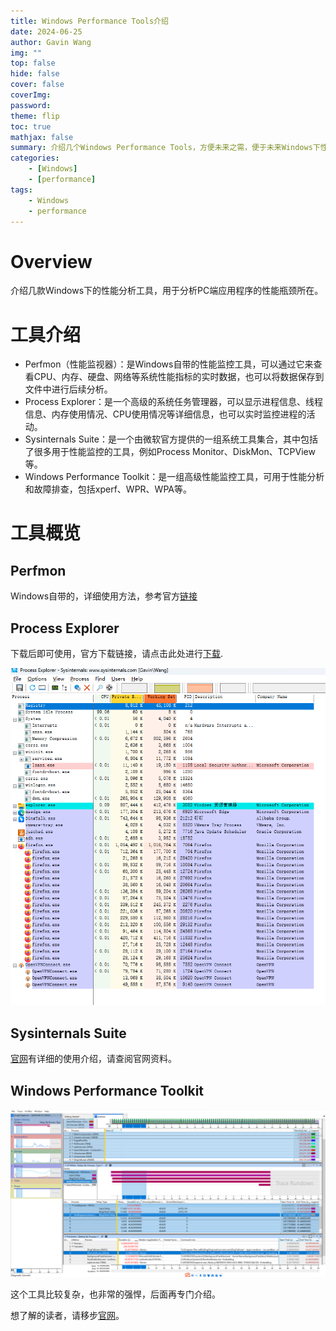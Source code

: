 ```yaml
---
title: Windows Performance Tools介绍
date: 2024-06-25
author: Gavin Wang
img: ""
top: false
hide: false
cover: false
coverImg:
password:
theme: flip
toc: true
mathjax: false
summary: 介绍几个Windows Performance Tools，方便未来之需，便于未来Windows下性能测试分析使用
categories:
    - [Windows]
    - [performance]
tags:
    - Windows
    - performance
---
```


# Overview

介绍几款Windows下的性能分析工具，用于分析PC端应用程序的性能瓶颈所在。

# 工具介绍

* Perfmon（性能监视器）：是Windows自带的性能监控工具，可以通过它来查看CPU、内存、硬盘、网络等系统性能指标的实时数据，也可以将数据保存到文件中进行后续分析。
* Process Explorer：是一个高级的系统任务管理器，可以显示进程信息、线程信息、内存使用情况、CPU使用情况等详细信息，也可以实时监控进程的活动。
* Sysinternals Suite：是一个由微软官方提供的一组系统工具集合，其中包括了很多用于性能监控的工具，例如Process Monitor、DiskMon、TCPView等。
* Windows Performance Toolkit：是一组高级性能监控工具，可用于性能分析和故障排查，包括xperf、WPR、WPA等。

# 工具概览

## Perfmon

Windows自带的，详细使用方法，参考官方[链接](https://techcommunity.microsoft.com/t5/ask-the-performance-team/windows-performance-monitor-overview/ba-p/375481)

## Process Explorer

下载后即可使用，官方下载链接，请点击此处进行[下载](https://learn.microsoft.com/zh-cn/sysinternals/downloads/process-explorer).

<img class="shadow" src="/img/in-post/windows/ProcessExplorer.png" width="800">


## Sysinternals Suite

[官网](https://learn.microsoft.com/zh-cn/sysinternals/)有详细的使用介绍，请查阅官网资料。

## Windows Performance Toolkit

<img class="shadow" src="/img/in-post/windows/WPA界面全览.png" width="1200">

这个工具比较复杂，也非常的强悍，后面再专门介绍。

想了解的读者，请移步[官网](https://learn.microsoft.com/zh-cn/windows-hardware/test/wpt/windows-performance-toolkit-technical-reference)。
